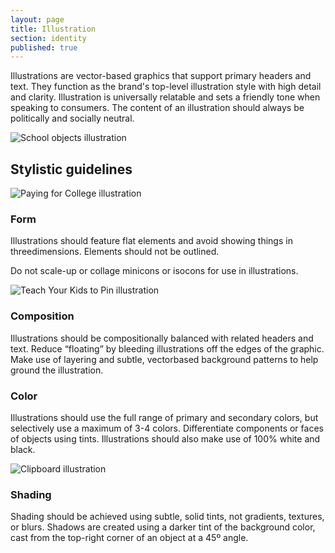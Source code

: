 ```yaml
---
layout: page
title: Illustration
section: identity
published: true
---
```


Illustrations are vector-based graphics
that support primary headers and text.
They function as the brand's top-level
illustration style with high detail and
clarity. Illustration is universally relatable
and sets a friendly tone when speaking
to consumers. The content of an
illustration should always be politically
and socially neutral.

![School objects illustration](/design-manual/assets/img/illustration/Illustration.png "Illustration")

## Stylistic guidelines
![Paying for College illustration](/design-manual/assets/img/illustration/Illustration2.png "Illustration 2")
### Form
Illustrations should feature flat elements
and avoid showing things in threedimensions.
Elements should not be outlined.

Do not scale-up or collage minicons or
isocons for use in illustrations.

![Teach Your Kids to Pin illustration](/design-manual/assets/img/illustration/Illustration3.png "Illustration 3")
### Composition
Illustrations should be compositionally
balanced with related headers and
text. Reduce “floating” by bleeding
illustrations off the edges of the graphic.
Make use of layering and subtle, vectorbased
background patterns to help
ground the illustration.

### Color
Illustrations should use the full range
of primary and secondary colors, but
selectively use a maximum of 3-4 colors.
Differentiate components or faces of
objects using tints. Illustrations should
also make use of 100% white and black.

![Clipboard illustration](/design-manual/assets/img/illustration/Illustration4.png "Illustration 4")
### Shading
Shading should be achieved using
subtle, solid tints, not gradients, textures,
or blurs. Shadows are created using a
darker tint of the background color, cast
from the top-right corner of an object at
a 45º angle.